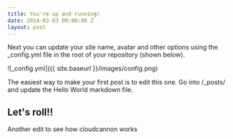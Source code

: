 ```yaml
---
title: You're up and running!
date: 2014-03-03 00:00:00 Z
layout: post
---
```


Next you can update your site name, avatar and other options using the \_config.yml file in the root of your repository (shown below).

![_config.yml]({{ site.baseurl }}/images/config.png)

The easiest way to make your first post is to edit this one. Go into /\_posts/ and update the Hello World markdown file.

## Let's roll!!

Another edit to see how cloudcannon works

&nbsp;
